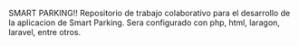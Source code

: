 SMART PARKING!!
Repositorio de trabajo colaborativo para el desarrollo de la aplicacion de Smart Parking.
Sera configurado con php, html, laragon, laravel, entre otros.
